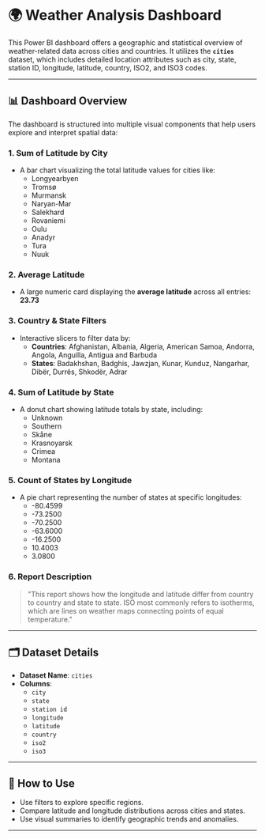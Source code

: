 # 🌍 Weather Analysis Dashboard

This Power BI dashboard offers a geographic and statistical overview of weather-related data across cities and countries. It utilizes the **`cities`** dataset, which includes detailed location attributes such as city, state, station ID, longitude, latitude, country, ISO2, and ISO3 codes.

---

## 📊 Dashboard Overview

The dashboard is structured into multiple visual components that help users explore and interpret spatial data:

### 1. Sum of Latitude by City
- A bar chart visualizing the total latitude values for cities like:
  - Longyearbyen
  - Tromsø
  - Murmansk
  - Naryan-Mar
  - Salekhard
  - Rovaniemi
  - Oulu
  - Anadyr
  - Tura
  - Nuuk

### 2. Average Latitude
- A large numeric card displaying the **average latitude** across all entries: **23.73**

### 3. Country & State Filters
- Interactive slicers to filter data by:
  - **Countries**: Afghanistan, Albania, Algeria, American Samoa, Andorra, Angola, Anguilla, Antigua and Barbuda
  - **States**: Badakhshan, Badghis, Jawzjan, Kunar, Kunduz, Nangarhar, Dibër, Durrës, Shkodër, Adrar

### 4. Sum of Latitude by State
- A donut chart showing latitude totals by state, including:
  - Unknown
  - Southern
  - Skåne
  - Krasnoyarsk
  - Crimea
  - Montana

### 5. Count of States by Longitude
- A pie chart representing the number of states at specific longitudes:
  - -80.4599
  - -73.2500
  - -70.2500
  - -63.6000
  - -16.2500
  - 10.4003
  - 3.0800

### 6. Report Description
> "This report shows how the longitude and latitude differ from country to country and state to state. ISO most commonly refers to isotherms, which are lines on weather maps connecting points of equal temperature."

---

## 🗂 Dataset Details

- **Dataset Name**: `cities`
- **Columns**:
  - `city`
  - `state`
  - `station id`
  - `longitude`
  - `latitude`
  - `country`
  - `iso2`
  - `iso3`

---

## 🚀 How to Use

- Use filters to explore specific regions.
- Compare latitude and longitude distributions across cities and states.
- Use visual summaries to identify geographic trends and anomalies.

---
